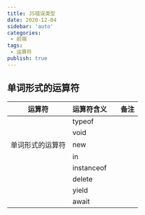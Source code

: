 ```yaml
---
title: JS错误类型
date: 2020-12-04
sidebar: 'auto'
categories:
 - 前端
tags:
 - 运算符
publish: true
---
```


## 单词形式的运算符

| 运算符           | 运算符含义 |      | 备注 |
| ---------------- | ---------- | ---- | ---- |
|                  | typeof     |      |      |
|                  | void       |      |      |
| 单词形式的运算符 | new        |      |      |
|                  | in         |      |      |
|                  | instanceof |      |      |
|                  | delete     |      |      |
|                  | yield      |      |      |
|                  | await      |      |      |

